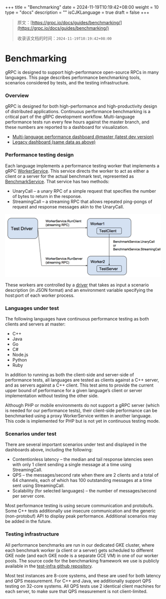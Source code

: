 +++
title = "Benchmarking"
date = 2024-11-19T10:19:42+08:00
weight = 10
type = "docs"
description = ""
isCJKLanguage = true
draft = false
+++

> 原文：[https://grpc.io/docs/guides/benchmarking/](https://grpc.io/docs/guides/benchmarking/)
>
> 收录该文档的时间：`2024-11-19T10:19:42+08:00`

# Benchmarking

gRPC is designed to support high-performance open-source RPCs in many languages. This page describes performance benchmarking tools, scenarios considered by tests, and the testing infrastructure.



### Overview

gRPC is designed for both high-performance and high-productivity design of distributed applications. Continuous performance benchmarking is a critical part of the gRPC development workflow. Multi-language performance tests run every few hours against the master branch, and these numbers are reported to a dashboard for visualization.

- [Multi-language performance dashboard @master (latest dev version)](https://grafana-dot-grpc-testing.appspot.com/)
- [Legacy dashboard (same data as above)](https://performance-dot-grpc-testing.appspot.com/explore?dashboard=5180705743044608)

### Performance testing design

Each language implements a performance testing worker that implements a gRPC [WorkerService](https://github.com/grpc/grpc/blob/master/src/proto/grpc/testing/worker_service.proto). This service directs the worker to act as either a client or a server for the actual benchmark test, represented as [BenchmarkService](https://github.com/grpc/grpc/blob/master/src/proto/grpc/testing/benchmark_service.proto). That service has two methods:

- UnaryCall – a unary RPC of a simple request that specifies the number of bytes to return in the response.
- StreamingCall – a streaming RPC that allows repeated ping-pongs of request and response messages akin to the UnaryCall.



![gRPC performance testing worker diagram](Benchmarking_img/testing_framework.png)



These workers are controlled by a [driver](https://github.com/grpc/grpc/blob/master/test/cpp/qps/qps_json_driver.cc) that takes as input a scenario description (in JSON format) and an environment variable specifying the host:port of each worker process.

### Languages under test

The following languages have continuous performance testing as both clients and servers at master:

- C++
- Java
- Go
- C#
- Node.js
- Python
- Ruby

In addition to running as both the client-side and server-side of performance tests, all languages are tested as clients against a C++ server, and as servers against a C++ client. This test aims to provide the current upper bound of performance for a given language’s client or server implementation without testing the other side.

Although PHP or mobile environments do not support a gRPC server (which is needed for our performance tests), their client-side performance can be benchmarked using a proxy WorkerService written in another language. This code is implemented for PHP but is not yet in continuous testing mode.

### Scenarios under test

There are several important scenarios under test and displayed in the dashboards above, including the following:

- Contentionless latency – the median and tail response latencies seen with only 1 client sending a single message at a time using StreamingCall.
- QPS – the messages/second rate when there are 2 clients and a total of 64 channels, each of which has 100 outstanding messages at a time sent using StreamingCall.
- Scalability (for selected languages) – the number of messages/second per server core.

Most performance testing is using secure communication and protobufs. Some C++ tests additionally use insecure communication and the generic (non-protobuf) API to display peak performance. Additional scenarios may be added in the future.

### Testing infrastructure

All performance benchmarks are run in our dedicated GKE cluster, where each benchmark worker (a client or a server) gets scheduled to different GKE node (and each GKE node is a separate GCE VM) in one of our worker pools. The source code for the benchmarking framework we use is publicly available in the [test-infra github repository](https://github.com/grpc/test-infra).

Most test instances are 8-core systems, and these are used for both latency and QPS measurement. For C++ and Java, we additionally support QPS testing on 32-core systems. All QPS tests use 2 identical client machines for each server, to make sure that QPS measurement is not client-limited.
